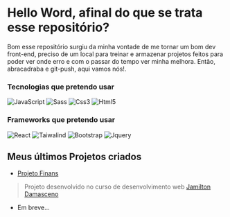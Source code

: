 # Hello Word, afinal do que se trata esse repositório?
Bom esse repositório surgiu da minha vontade de me tornar um bom dev front-end, preciso de um local para treinar e armazenar projetos
feitos para poder ver onde erro e com o passar do tempo ver minha melhora. Então, abracadraba e git-push, aqui vamos nós!.


### Tecnologias que pretendo usar
<div style="display: inline-block ;">
    <img alt="JavaScript" src="https://img.shields.io/badge/JavaScript-323330?style=for-the-badge&logo=javascript&logoColor=F7DF1E">
    <img alt="Sass" src="https://img.shields.io/badge/Sass-CC6699?style=for-the-badge&logo=sass&logoColor=white">
    <img alt="Css3" src="https://img.shields.io/badge/CSS3-1572B6?style=for-the-badge&logo=css3&logoColor=white">
    <img alt="Html5" src="https://img.shields.io/badge/HTML-239120?style=for-the-badge&logo=html5&logoColor=white">
<br>

  ### Frameworks que pretendo usar
  <div style="display: inline-block;">
    <img alt="React" src="https://img.shields.io/badge/React-20232A?style=for-the-badge&logo=react&logoColor=61DAFB">
    <img alt="Taiwalind" src="https://img.shields.io/badge/Tailwind_CSS-38B2AC?style=for-the-badge&logo=tailwind-css&logoColor=white">
    <img alt="Bootstrap" src="https://img.shields.io/badge/Bootstrap-563D7C?style=for-the-badge&logo=bootstrap&logoColor=white">
    <img alt="Jquery" src="https://img.shields.io/badge/jQuery-0769AD?style=for-the-badge&logo=jquery&logoColor=white">
  </div>
  
  ## Meus últimos Projetos criados
  - [Projeto Finans]()
  > Projeto desenvolvido no curso de desenvolvimento web [Jamilton Damasceno](https://www.udemy.com/user/jamiltondamasceno/)
  
  - Em breve...
